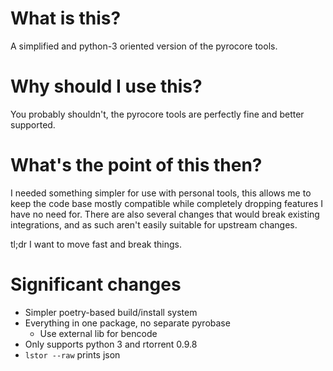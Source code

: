 # What is this?

A simplified and python-3 oriented version of the pyrocore tools.

# Why should I use this?

You probably shouldn't, the pyrocore tools are perfectly fine and better supported.

# What's the point of this then?

I needed something simpler for use with personal tools, this allows me to keep the code base mostly compatible while
completely dropping features I have no need for. There are also several changes that would break existing
integrations, and as such aren't easily suitable for upstream changes.

tl;dr I want to move fast and break things.

# Significant changes

- Simpler poetry-based build/install system
- Everything in one package, no separate pyrobase
  - Use external lib for bencode
- Only supports python 3 and rtorrent 0.9.8
- `lstor --raw` prints json
